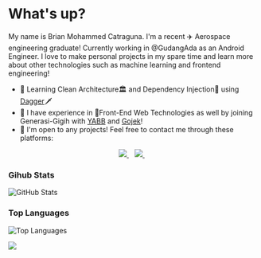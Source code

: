 # What's up?

My name is Brian Mohammed Catraguna. I'm a recent ✈️ Aerospace engineering graduate! Currently working in @GudangAda as an Android Engineer. I love to make personal projects in my spare time and learn more about other technologies such as machine learning and frontend engineering!

* 📖 Learning Clean Architecture🏛️ and Dependency Injection💉 using [Dagger](https://github.com/google/dagger)🗡️
* 📗 I have experience in 🎨Front-End Web Technologies as well by joining Generasi-Gigih with [YABB](https://www.anakbangsabisa.org/) and [Gojek](https://www.gojek.io/)! 
* 🚧 I'm open to any projects! Feel free to contact me through these platforms:

<p align='center'>
<a href="https://www.linkedin.com/in/brian-mohammed-catraguna-160ab833/">
  <img src="https://img.shields.io/badge/linkedin-%230077B5.svg?&style=for-the-badge&logo=linkedin&logoColor=white" />
</a>&nbsp;&nbsp;
<a href="mailto:briancatraguna@gmail.com">
  <img src="https://img.shields.io/badge/email me-%23D14836.svg?&style=for-the-badge&logo=gmail&logoColor=white" />
</a>&nbsp;&nbsp;
</p>

### Gihub Stats
<p><img src="https://github-readme-stats.vercel.app/api?username=briancatraguna&amp;show_icons=true&amp;count_private=true&amp;theme=cobalt" alt="GitHub Stats"></p>

### Top Languages
<p><img src="https://github-readme-stats.vercel.app/api/top-langs/?username=briancatraguna&amp;layout=compact" alt="Top Languages"></p>

![](https://visitor-badge.glitch.me/badge?page_id=briancatraguna)
